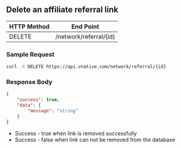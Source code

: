 ## **Delete an affiliate referral link**

| **HTTP Method** | **End Point** |
| --- | --- |
| DELETE | /network/referral/{id} |


### Sample Request
```bash
curl -X DELETE https://api.vnative.com/network/referral/{id}
```

### Response Body
```json
{
    "success": true,
    "data": {
        "message": "string"
    }
}
```

* Success - true when link is removed successfully
* Success - false when link can not be removed from the database

